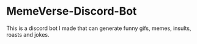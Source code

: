 # MemeVerse-Discord-Bot
This is a discord bot I made that can generate funny gifs, memes, insults, roasts and jokes.
